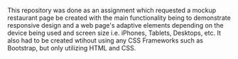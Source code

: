This repository was done as an assignment which requested a mockup restaurant page be created with the main functionality being to demonstrate responsive design and a web page's adaptive elements depending on the device being used and screen size i.e. iPhones, Tablets, Desktops, etc. It also had to be created wtihout using any CSS Frameworks such as Bootstrap, but only utilizing HTML and CSS.
